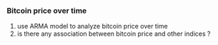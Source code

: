 ### Bitcoin price over time
1. use ARMA model to analyze bitcoin price over time  
2. is there any association between bitcoin price and other indices ?  